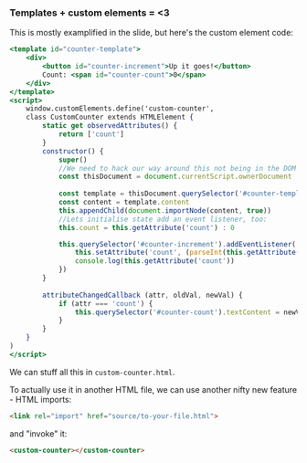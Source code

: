### Templates + custom elements = <3

This is mostly examplified in the slide, but here's the custom element code:
```jsx
<template id="counter-template">
    <div>
        <button id="counter-increment">Up it goes!</button>
        Count: <span id="counter-count">0</span>
    </div>
</template>
<script>
    window.customElements.define('custom-counter', 
    class CustomCounter extends HTMLElement {
        static get observedAttributes() {
            return ['count']
        }
        constructor() {
            super()
            //We need to hack our way around this not being in the DOM at first:
            const thisDocument = document.currentScript.ownerDocument
            
            const template = thisDocument.querySelector('#counter-template')
            const content = template.content
            this.appendChild(document.importNode(content, true))
            //Lets initialise state add an event listener, too:
            this.count = this.getAttribute('count') : 0

            this.querySelector('#counter-increment').addEventListener('click', () => {
                this.setAttribute('count', (parseInt(this.getAttribute('count'))+ 1) || 0) 
                console.log(this.getAttribute('count'))
            })
        }
        
        attributeChangedCallback (attr, oldVal, newVal) {
            if (attr === 'count') {
                this.querySelector('#counter-count').textContent = newVal
            }
        }
    }
)
</script>
```
We can stuff all this in `custom-counter.html`.

To actually use it in another HTML file, we can use another nifty new feature - HTML imports:
```html
<link rel="import" href="source/to-your-file.html">
```

and "invoke" it:
```html
<custom-counter></custom-counter>
```